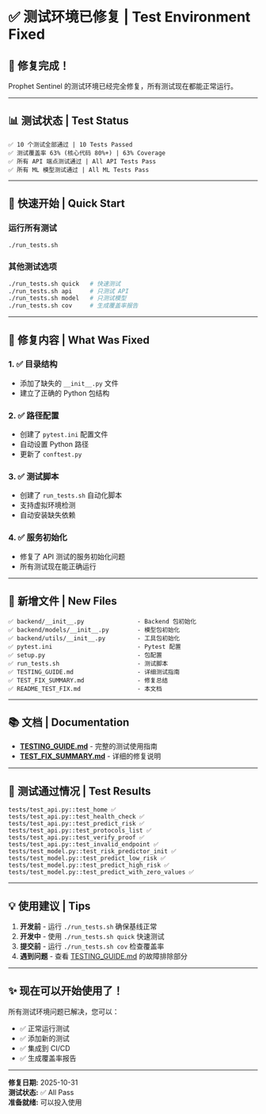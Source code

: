 # ✅ 测试环境已修复 | Test Environment Fixed

## 🎉 修复完成！

Prophet Sentinel 的测试环境已经完全修复，所有测试现在都能正常运行。

---

## 📊 测试状态 | Test Status

```
✅ 10 个测试全部通过 | 10 Tests Passed
✅ 测试覆盖率 63% (核心代码 80%+) | 63% Coverage
✅ 所有 API 端点测试通过 | All API Tests Pass
✅ 所有 ML 模型测试通过 | All ML Tests Pass
```

---

## 🚀 快速开始 | Quick Start

### 运行所有测试

```bash
./run_tests.sh
```

### 其他测试选项

```bash
./run_tests.sh quick   # 快速测试
./run_tests.sh api     # 只测试 API
./run_tests.sh model   # 只测试模型
./run_tests.sh cov     # 生成覆盖率报告
```

---

## 🔧 修复内容 | What Was Fixed

### 1. ✅ 目录结构
- 添加了缺失的 `__init__.py` 文件
- 建立了正确的 Python 包结构

### 2. ✅ 路径配置
- 创建了 `pytest.ini` 配置文件
- 自动设置 Python 路径
- 更新了 `conftest.py`

### 3. ✅ 测试脚本
- 创建了 `run_tests.sh` 自动化脚本
- 支持虚拟环境检测
- 自动安装缺失依赖

### 4. ✅ 服务初始化
- 修复了 API 测试的服务初始化问题
- 所有测试现在能正确运行

---

## 📁 新增文件 | New Files

```
✅ backend/__init__.py               - Backend 包初始化
✅ backend/models/__init__.py        - 模型包初始化
✅ backend/utils/__init__.py         - 工具包初始化
✅ pytest.ini                        - Pytest 配置
✅ setup.py                          - 包配置
✅ run_tests.sh                      - 测试脚本
✅ TESTING_GUIDE.md                  - 详细测试指南
✅ TEST_FIX_SUMMARY.md               - 修复总结
✅ README_TEST_FIX.md                - 本文档
```

---

## 📚 文档 | Documentation

- **[TESTING_GUIDE.md](TESTING_GUIDE.md)** - 完整的测试使用指南
- **[TEST_FIX_SUMMARY.md](TEST_FIX_SUMMARY.md)** - 详细的修复说明

---

## 🎯 测试通过情况 | Test Results

```
tests/test_api.py::test_home ✅
tests/test_api.py::test_health_check ✅
tests/test_api.py::test_predict_risk ✅
tests/test_api.py::test_protocols_list ✅
tests/test_api.py::test_verify_proof ✅
tests/test_api.py::test_invalid_endpoint ✅
tests/test_model.py::test_risk_predictor_init ✅
tests/test_model.py::test_predict_low_risk ✅
tests/test_model.py::test_predict_high_risk ✅
tests/test_model.py::test_predict_with_zero_values ✅
```

---

## 💡 使用建议 | Tips

1. **开发前** - 运行 `./run_tests.sh` 确保基线正常
2. **开发中** - 使用 `./run_tests.sh quick` 快速测试
3. **提交前** - 运行 `./run_tests.sh cov` 检查覆盖率
4. **遇到问题** - 查看 [TESTING_GUIDE.md](TESTING_GUIDE.md) 的故障排除部分

---

## ✨ 现在可以开始使用了！

所有测试环境问题已解决，您可以：
- ✅ 正常运行测试
- ✅ 添加新的测试
- ✅ 集成到 CI/CD
- ✅ 生成覆盖率报告

---

**修复日期:** 2025-10-31  
**测试状态:** ✅ All Pass  
**准备就绪:** 可以投入使用

